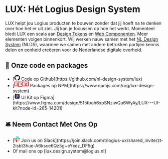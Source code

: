 <!-- @license CC0-1.0 -->

[design-tokens]: /docs/design-tokens-design-tokens--docs
[web-components]: /docs/web-components-alert--docs
[nlds]: https://www.nldesignsystem.nl/

# LUX: Hét Logius Design System

LUX helpt jou Logius producten te bouwen zonder dat jij hoeft na te denken over hoe het er uit ziet. Jij kan je focussen op hoe het werkt. Momenteel biedt LUX een scala aan [Design Tokens][design-tokens] en [Web Componenten][web-components]. Meer elementen volgen binnenkort. Wij werken nauw samen met het [NL Design System][nlds] (NLDS), waarmee we samen met andere betrokken partijen kennis delen en eenheid creëeren voor de Nederlandse digitale overheid.

## 🎁 Onze code en packages

<ul class="lsb-list--inline sb-unstyled">
  <li>[<img src="github.png" height="18" alt="Github" /> Code op Github](https://github.com/nl-design-system/lux)</li>
  <li>[<img src="npm.png" height="18" alt="NPM" /> Packages op NPM](https://www.npmjs.com/org/lux-design-system)</li>
  <li>[<img src="figma.png" height="18" alt="NPM" /> UI Kit op Figma](https://www.figma.com/design/515tboh6xpSNziwQu6WyAy/LUX---UI-kit?node-id=265-14201)</li>
</ul>

## 🛎️ Neem Contact Met Ons Op

<ul class="lsb-list--inline sb-unstyled">
  <li>[<img src="slack.png" height="18" alt="Slack" /> Join us on Slack](https://join.slack.com/t/logius-ux/shared_invite/zt-2isbt3hue-A6ksce6Qz5g~eYxez_DF5g)</li>
  <li>Of mail ons op [lux.design.system@logius.nl]</li>
</ul>
